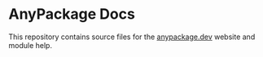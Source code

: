 # AnyPackage Docs

This repository contains source files for the
[anypackage.dev](https://anypackage.dev) website and module help.
